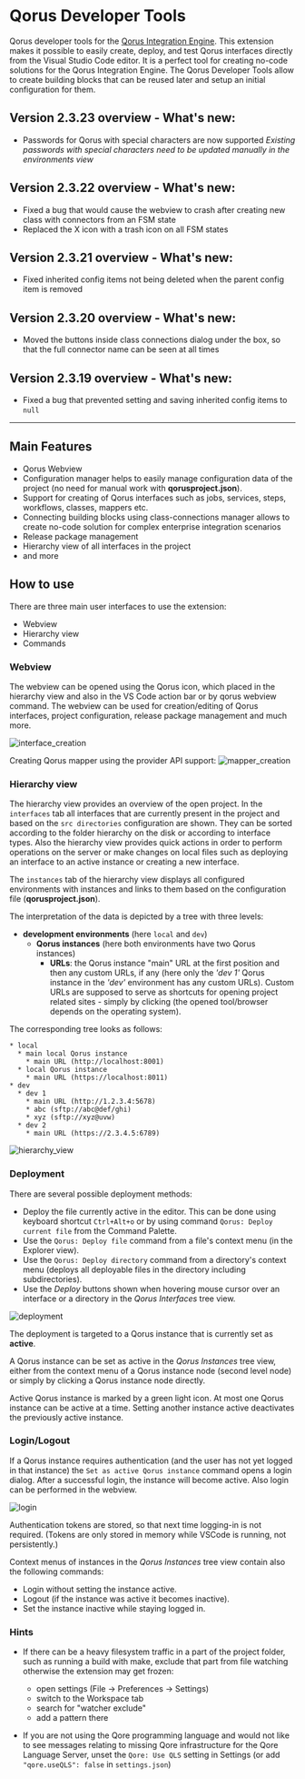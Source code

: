 # Qorus Developer Tools

Qorus developer tools for the [Qorus Integration Engine](https://qoretechnologies.com/qorus_integration_engine/).
This extension makes it possible to easily create, deploy, and test Qorus interfaces directly from the Visual Studio Code editor.
It is a perfect tool for creating no-code solutions for the Qorus Integration Engine. The Qorus Developer Tools allow to create building blocks that can be reused later and setup an initial configuration for them.

## Version 2.3.23 overview - What's new:

-   Passwords for Qorus with special characters are now supported
    _Existing passwords with special characters need to be updated manually in the environments view_

## Version 2.3.22 overview - What's new:

-   Fixed a bug that would cause the webview to crash after creating new class with connectors from an FSM state
-   Replaced the X icon with a trash icon on all FSM states

## Version 2.3.21 overview - What's new:

-   Fixed inherited config items not being deleted when the parent config item is removed

## Version 2.3.20 overview - What's new:

-   Moved the buttons inside class connections dialog under the box, so that the full connector name can be seen at all times

## Version 2.3.19 overview - What's new:

-   Fixed a bug that prevented setting and saving inherited config items to `null`

---

## Main Features

-   Qorus Webview
-   Configuration manager helps to easily manage configuration data of the project (no need for manual work with **qorusproject.json**).
-   Support for creating of Qorus interfaces such as jobs, services, steps, workflows, classes, mappers etc.
-   Connecting building blocks using class-connections manager allows to create no-code solution for complex enterprise integration scenarios
-   Release package management
-   Hierarchy view of all interfaces in the project
-   and more

## How to use

There are three main user interfaces to use the extension:

-   Webview
-   Hierarchy view
-   Commands

### Webview

The webview can be opened using the Qorus icon, which placed in the hierarchy view and also in the VS Code action bar or by qorus webview command. The webview can be used for creation/editing of Qorus interfaces, project configuration, release package management and much more.

![interface_creation](https://github.com/qoretechnologies/qorus-vscode/blob/master/images/gif/interface_creation.gif?raw=true)

Creating Qorus mapper using the provider API support:
![mapper_creation](https://github.com/qoretechnologies/qorus-vscode/blob/master/images/gif/mapper_creation.gif?raw=true)

### Hierarchy view

The hierarchy view provides an overview of the open project. In the `interfaces` tab all interfaces that are currently present in the project and based on the `src directories` configuration are shown. They can be sorted according to the folder hierarchy on the disk or according to interface types. Also the hierarchy view provides quick actions in order to perform operations on the server or make changes on local files such as deploying an interface to an active instance or creating a new interface.

The `instances` tab of the hierarchy view displays all configured environments with instances and links to them based on the configuration file (**qorusproject.json**).

The interpretation of the data is depicted by a tree with three levels:

-   **development environments** (here `local` and `dev`)
    -   **Qorus instances** (here both environments have two Qorus instances)
        -   **URLs**: the Qorus instance "main" URL at the first position and then any custom URLs, if any (here only the _'dev 1'_ Qorus instance in the _'dev'_ environment has any custom URLs). Custom URLs are supposed to serve as shortcuts for opening project related sites - simply by clicking (the opened tool/browser depends on the operating system).

The corresponding tree looks as follows:

```
* local
  * main local Qorus instance
    * main URL (http://localhost:8001)
  * local Qorus instance
    * main URL (https://localhost:8011)
* dev
  * dev 1
    * main URL (http://1.2.3.4:5678)
    * abc (sftp://abc@def/ghi)
    * xyz (sftp://xyz@uvw)
  * dev 2
    * main URL (https://2.3.4.5:6789)
```

![hierarchy_view](https://github.com/qoretechnologies/qorus-vscode/blob/master/images/gif/hierarchy_view.gif?raw=true)

### Deployment

There are several possible deployment methods:

-   Deploy the file currently active in the editor. This can be done using keyboard shortcut `Ctrl+Alt+o` or by using command `Qorus: Deploy current file` from the Command Palette.
-   Use the `Qorus: Deploy file` command from a file's context menu (in the Explorer view).
-   Use the `Qorus: Deploy directory` command from a directory's context menu (deploys all deployable files in the directory including subdirectories).
-   Use the _Deploy_ buttons shown when hovering mouse cursor over an interface or a directory in the _Qorus Interfaces_ tree view.

![deployment](https://github.com/qoretechnologies/qorus-vscode/blob/master/images/gif/deployment.gif?raw=true)

The deployment is targeted to a Qorus instance that is currently set as **active**.

A Qorus instance can be set as active in the _Qorus Instances_ tree view, either from the context menu of a Qorus instance node (second level node) or simply by clicking a Qorus instance node directly.

Active Qorus instance is marked by a green light icon. At most one Qorus instance can be active at a time. Setting another instance active deactivates the previously active instance.

### Login/Logout

If a Qorus instance requires authentication (and the user has not yet logged in that instance) the `Set as active Qorus instance` command opens a login dialog. After a successful login, the instance will become active. Also login can be performed in the webview.

![login](https://github.com/qoretechnologies/qorus-vscode/blob/master/images/gif/login.gif?raw=true)

Authentication tokens are stored, so that next time logging-in is not required.
(Tokens are only stored in memory while VSCode is running, not persistently.)

Context menus of instances in the _Qorus Instances_ tree view contain also the following commands:

-   Login without setting the instance active.
-   Logout (if the instance was active it becomes inactive).
-   Set the instance inactive while staying logged in.

### Hints

-   If there can be a heavy filesystem traffic in a part of the project folder, such as running a build with make,
    exclude that part from file watching otherwise the extension may get frozen:

    -   open settings (File -> Preferences -> Settings)
    -   switch to the Workspace tab
    -   search for "watcher exclude"
    -   add a pattern there

-   If you are not using the Qore programming language and would not like to see messages relating to missing Qore infrastructure for the Qore Language Server, unset the `Qore: Use QLS` setting in Settings (or add `"qore.useQLS": false` in `settings.json`)
